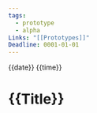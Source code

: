 ```yaml
---
tags:
  - prototype
  - alpha
Links: "[[Prototypes]]"
Deadline: 0001-01-01
---
```

{{date}} {{time}}
# {{Title}}




